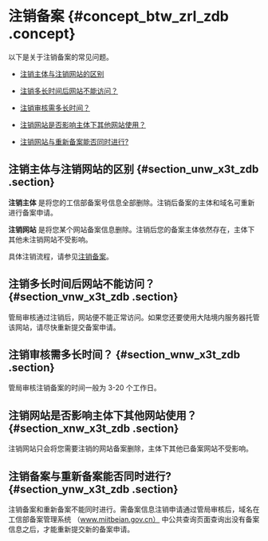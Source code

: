 # 注销备案 {#concept_btw_zrl_zdb .concept}

以下是关于注销备案的常见问题。

-   [注销主体与注销网站的区别](#section_unw_x3t_zdb)

-   [注销多长时间后网站不能访问？](#section_vnw_x3t_zdb)

-   [注销审核需多长时间？](#section_wnw_x3t_zdb)

-   [注销网站是否影响主体下其他网站使用？](#section_xnw_x3t_zdb)

-   [注销网站与重新备案能否同时进行?](#section_ynw_x3t_zdb)


## 注销主体与注销网站的区别 {#section_unw_x3t_zdb .section}

**注销主体** 是将您的工信部备案号信息全部删除。注销后备案的主体和域名可重新进行备案申请。

**注销网站** 是将您某个网站备案信息删除。注销后您的备案主体依然存在，主体下其他未注销网站不受影响。

具体注销流程，请参见[注销备案](../../../../intl.zh-CN/备案流程/注销备案.md#)。

## 注销多长时间后网站不能访问？ {#section_vnw_x3t_zdb .section}

管局审核通过注销后，网站便不能正常访问。如果您还要使用大陆境内服务器托管该网站，请尽快重新提交备案申请。

## 注销审核需多长时间？ {#section_wnw_x3t_zdb .section}

管局审核注销备案的时间一般为 3-20 个工作日。

## 注销网站是否影响主体下其他网站使用？ {#section_xnw_x3t_zdb .section}

注销网站只会将您需要注销的网站备案删除，主体下其他已备案网站不受影响。

## 注销备案与重新备案能否同时进行? {#section_ynw_x3t_zdb .section}

注销备案和重新备案不能同时进行。需备案信息注销申请通过管局审核后，域名在工信部备案管理系统 （www.miitbeian.gov.cn） 中公共查询页面查询出没有备案信息之后，才能重新提交新的备案申请。

